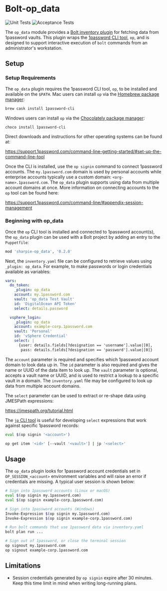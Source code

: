 # Bolt-op_data

![Unit Tests](https://github.com/Sharpie/bolt-op_data/workflows/Unit%20Tests/badge.svg?branch=master&event=push)
![Acceptance Tests](https://github.com/Sharpie/bolt-op_data/workflows/Acceptance%20Tests/badge.svg?branch=master)

The `op_data` module provides a [Bolt inventory plugin][bolt-plugins] for fetching
data from 1password vaults. This plugin wraps the [1password CLI tool][op-cli], `op`,
and is designed to support interactive execution of `bolt` commands from
an administrator's workstation.

  [bolt-plugins]: https://puppet.com/docs/bolt/latest/using_plugins.html
  [op-cli]: https://support.1password.com/command-line-getting-started/


## Setup

### Setup Requirements

The `op_data` plugin requires the 1password CLI tool, `op`, to be installed
and available on the `$PATH`. Mac users can install `op` via the
[Homebrew package manager][homebrew]:

```bash
brew cask install 1password-cli
```

  [homebrew]: https://brew.sh

Windows users can install `op` via the [Chocolately package manager][chocolatey]:

```ps1
choco install 1password-cli
```

  [chocolatey]: https://chocolatey.org/

Direct downloads and instructions for other operating systems can be found at:

  https://support.1password.com/command-line-getting-started/#set-up-the-command-line-tool

Once the CLI is installed, use the `op signin` command to connect 1password
accounts. The `my.1password.com` domain is used by personal accounts while
enterprise accounts typically use a custom domain: `<org-name>.1password.com`.
The `op_data` plugin supports using data from multiple account domains at once.
More information on connecting accounts to the `op` tool can be found here:

  https://support.1password.com/command-line/#appendix-session-management


### Beginning with op_data

Once the `op` CLI tool is installed and connected to 1password account(s),
the `op_data` plugin can be used with a Bolt project by adding an entry
to the `Puppetfile`:

```ruby
mod 'sharpie-op_data', '0.2.0'
```

Next, the `inventory.yaml` file can be configured to retrieve values
using `_plugin: op_data`. For example, to make passwords or login
credentials available as variables:

```yaml
vars:
  do_token:
    _plugin: op_data
    account: my.1password.com
    vault: 'op_data Test Vault'
    id: 'DigitalOcean API Token'
    select: details.password

  vsphere_login:
    _plugin: op_data
    account: example-corp.1password.com
    vault: 'Personal'
    id: 'vSphere Credential'
    select: |
      {user: details.fields[?designation == 'username'].value|[0],
       pass: details.fields[?designation == 'password'].value|[0]}
```

The `account` parameter is required and specifies which 1password account
domain to look data up in. The `id` parameter is also required and gives
the name or UUID of the data item to look up. The `vault` parameter is
optional, accepts a vault name or UUID, and is used to restrict a lookup to a
specific vault in a domain. The `inventory.yaml` file may be configured to
look up data from multiple account domains.

The `select` parameter can be used to extract or re-shape data using
JMESPath expressions:

  https://jmespath.org/tutorial.html

The [`jp` CLI tool][jp-cli] is useful for developing `select` expressions that
work against specific 1password records:

```bash
eval $(op signin '<account>')

op get item '<id>' [--vault '<vault>'] | jp '<select>'
```

  [jp-cli]: https://github.com/jmespath/jp


## Usage

The `op_data` plugin looks for 1password account credentials set in
`OP_SESSION_<account>` environment variables and will raise an error
if credentials are missing. A typical user session is shown below:

```bash
# Sign into 1password accounts (Linux or macOS)
eval $(op signin my.1password.com)
eval $(op signin example-corp.1password.com)

# Sign into 1password accounts (Windows)
Invoke-Expression $(op signin my.1password.com)
Invoke-Expression $(op signin example-corp.1password.com)

# Run bolt commands that use 1password data via inventory.yaml
bolt plan run ...

# Sign out of 1password, or close the terminal session
op signout my.1password.com
op signout example-corp.1password.com
```


## Limitations

  - Session credentials generated by `op signin` expire after 30 minutes.
    Keep this time limit in mind when writing long-running plans.
